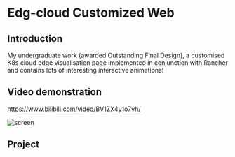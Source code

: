 # Edg-cloud Customized Web

## Introduction
My undergraduate work (awarded Outstanding Final Design), a customised K8s cloud edge visualisation page implemented in conjunction with Rancher and contains lots of interesting interactive animations!

## Video demonstration
https://www.bilibili.com/video/BV1ZX4y1o7vh/

![screen](https://github.com/fwyc0573/EdgeCloudCustomizedWeb/blob/main/fig/fig.png)

## Project

